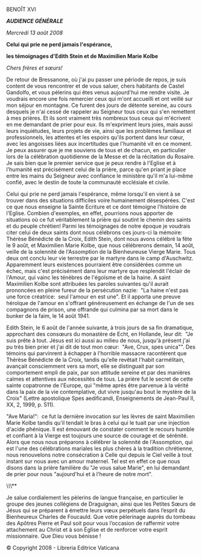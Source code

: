 BENOÎT XVI

***AUDIENCE GÉNÉRALE***

*Mercredi 13 août 2008*

**Celui qui prie ne perd jamais l'espérance,**

**les témoignages d'Edith Stein et de Maximilien Marie Kolbe**

*Chers frères et sœurs!*

De retour de Bressanone, où j'ai pu passer une période de repos, je suis content de vous rencontrer et de vous saluer, chers habitants de Castel Gandolfo, et vous pèlerins qui êtes venus aujourd'hui me rendre visite. Je voudrais encore une fois remercier ceux qui m'ont accueilli et ont veillé sur mon séjour en montagne. Ce furent des jours de détente sereine, au cours desquels je n'ai cessé de rappeler au Seigneur tous ceux qui s'en remettent à mes prières. Et ils sont vraiment très nombreux tous ceux qui m'écrivent en me demandant de prier pour eux. Ils m'expriment leurs joies, mais aussi leurs inquiétudes, leurs projets de vie, ainsi que les problèmes familiaux et professionnels, les attentes et les espoirs qu'ils portent dans leur cœur, avec les angoisses liées aux incertitudes que l'humanité vit en ce moment. Je peux assurer que je me souviens de tous et de chacun, en particulier lors de la célébration quotidienne de la Messe et de la récitation du Rosaire. Je sais bien que le premier service que je peux rendre à l'Eglise et à l'humanité est précisément celui de la prière, parce qu'en priant je place entre les mains du Seigneur avec confiance le ministère qu'il m'a lui-même confié, avec le destin de toute la communauté ecclésiale et civile.

Celui qui prie ne perd jamais l'espérance, même lorsqu'il en vient à se trouver dans des situations difficiles voire humainement désespérées. C'est ce que nous enseigne la Sainte Ecriture et ce dont témoigne l'histoire de l'Eglise. Combien d'exemples, en effet, pourrions nous apporter de situations où ce fut véritablement la prière qui soutint le chemin des saints et du peuple chrétien! Parmi les témoignages de notre époque je voudrais citer celui de deux saints dont nous célébrons ces jours-ci la mémoire:  Thérèse Bénédicte de la Croix, Edith Stein, dont nous avons célébré la fête le 9 août, et Maximilien Marie Kolbe, que nous célébrerons demain, 14 août, veille de la solennité de l'Assomption de la Bienheureuse Vierge Marie. Tous deux ont conclu leur vie terrestre par le martyre dans le camp d'Auschwitz. Apparemment leurs existences pourraient être considérées comme un échec, mais c'est précisément dans leur martyre que resplendit l'éclair de l'Amour, qui vainc les ténèbres de l'égoïsme et de la haine. A saint Maximilien Kolbe sont attribuées les paroles suivantes qu'il aurait prononcées en pleine fureur de la persécution nazie:  "La haine n'est pas une force créatrice:  seul l'amour en est une". Et il apporta une preuve héroïque de l'amour en s'offrant généreusement en échange de l'un de ses compagnons de prison, une offrande qui culmina par sa mort dans le bunker de la faim, le 14 août 1941.

Edith Stein, le 6 août de l'année suivante, à trois jours de sa fin dramatique, approchant des consœurs du monastère de Echt, en Hollande, leur dit:  "Je suis prête à tout. Jésus est ici aussi au milieu de nous, jusqu'à présent j'ai pu très bien prier et j'ai dit de tout mon cœur:  "Ave, Crux, spes unica"". Des témoins qui parvinrent à échapper à l'horrible massacre racontèrent que Thérèse Bénédicte de la Croix, tandis qu'elle revêtait l'habit carmélitain, avançait consciemment vers sa mort, elle se distinguait par son comportement empli de paix, par son attitude sereine et par des manières calmes et attentives aux nécessités de tous. La prière fut le secret de cette sainte copatronne de l'Europe, qui "même après être parvenue à la vérité dans la paix de la vie contemplative, dut vivre jusqu'au bout le mystère de la Croix" (Lettre apostolique Spes aedificandi, Enseignements de Jean-Paul II, XX, 2, 1999, p. 511).

"Ave Maria!":  ce fut la dernière invocation sur les lèvres de saint Maximilien Marie Kolbe tandis qu'il tendait le bras à celui qui le tuait par une injection d'acide phénique. Il est émouvant de constater comment le recours humble et confiant à la Vierge est toujours une source de courage et de sérénité. Alors que nous nous préparons à célébrer la solennité de l'Assomption, qui est l'une des célébrations mariales les plus chères à la tradition chrétienne, nous renouvelons notre consécration à Celle qui depuis le Ciel veille à tout instant sur nous avec un amour maternel. Tel est en effet ce que nous disons dans la prière familière du "Je vous salue Marie", en lui demandant de prier pour nous "aujourd'hui et à l'heure de notre mort".

\\*\\*\\*\*

Je salue cordialement les pèlerins de langue française, en particulier le groupe des jeunes collégiens de Draguignan, ainsi que les Petites Sœurs de Jésus qui se préparent à émettre leurs vœux perpétuels dans l’esprit du Bienheureux Charles de Foucauld. Que votre pèlerinage auprès du tombeau des Apôtres Pierre et Paul soit pour vous l’occasion de raffermir votre attachement au Christ et à son Église et de renforcer votre esprit missionnaire. Que Dieu vous bénisse !

© Copyright 2008 - Libreria Editrice Vaticana